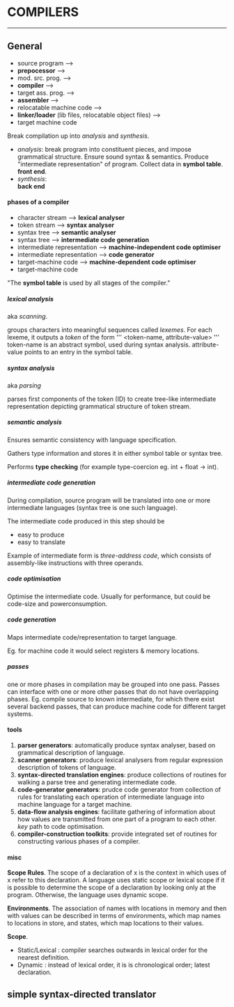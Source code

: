 # COMPILERS
---

## General

- source program --> 
- **prepocessor** --> 
- mod. src. prog. --> 
- **compiler** --> 
- target ass. prog. --> 
- **assembler** --> 
- relocatable machine code  --> 
- **linker/loader** (lib files, relocatable object files) -->
- target machine code

Break compilation up into *analysis* and *synthesis*.   
- *analysis*: 
break program into constituent pieces, and 
impose grammatical structure. Ensure sound
syntax & semantics.
Produce "intermediate representation" of 
program.
Collect data in **symbol table**.
**front end**. 
- *synthesis*:  
**back end**

#### phases of a compiler

- character stream --> **lexical analyser**
- token stream --> **syntax analyser**
- syntax tree --> **semantic analyser**
- syntax tree --> **intermediate code generation**
- intermediate representation --> **machine-independent code optimiser** 
- intermediate representation --> **code generator**
- target-machine code --> **machine-dependent code optimiser** 
- target-machine code

"The **symbol table** is used by all stages of the compiler."

##### lexical analysis

aka *scanning*.

groups characters into meaningful sequences called *lexemes*. 
For each lexeme, it outputs a *token* of the form
'''
<token-name, attribute-value>
'''
token-name is an abstract symbol, used during syntax analysis. 
attribute-value points to an entry in the symbol table.

##### syntax analysis

aka *parsing*

parses first components of the token (ID) to create 
tree-like intermediate representation depicting grammatical 
structure of token stream.

##### semantic analysis

Ensures semantic consistency with language specification.

Gathers type information and stores it in either 
symbol table or syntax tree.

Performs **type checking** (for example type-coercion 
eg. int + float -> int).

##### intermediate code generation

During compilation, source program will be 
translated into one or more intermediate languages 
(syntax tree is one such language).

The intermediate code produced in this step should be 
- easy to produce
- easy to translate

Example of intermediate form is *three-address code*, 
which consists of assembly-like instructions with 
three operands.

##### code optimisation

Optimise the intermediate code. Usually for performance, 
but could be code-size and powerconsumption.

##### code generation

Maps intermediate code/representation to target language.

Eg. for machine code it would select registers 
& memory locations.

##### passes

one or more phases in compilation may be 
grouped into one pass. Passes can interface 
with one or more other passes that do not 
have overlapping phases. Eg. compile source 
to known intermediate, for which there exist 
several backend passes, that can produce 
machine code for different target systems.

#### tools

1. **parser generators**: automatically produce syntax 
analyser, based on grammatical description of language.
2. **scanner generators**: produce lexical analysers 
from regular expression description of tokens of language.
3. **syntax-directed translation engines**: produce 
collections of routines for walking a parse tree and 
generating intermediate code.
4. **code-generator generators**: prudce code generator 
from collection of rules for translating each operation 
of intermediate language into machine language for a 
target machine.
5. **data-flow analysis engines**: facilitate gathering 
of information about how values are transmitted from 
one part of a program to each other. *key* path to 
code optimisation.
6. **compiler-construction toolkits**: provide 
integrated set of routines for constructing 
various phases of a compiler.

#### misc

**Scope Rules**. The scope of a declaration of x is 
the context in which uses of x refer to this declaration. 
A language uses static scope or lexical scope
if it is possible to determine the scope of a 
declaration by looking only at the program. 
Otherwise, the language uses dynamic scope.

**Environments**. The association of names with locations in memory and
then with values can be described in terms of environments, which map
names to locations in store, and states, which map locations to their
values.

**Scope**.
- Static/Lexical : compiler searches outwards in lexical order 
for the nearest definition.
- Dynamic : instead of lexical order, it is is chronological 
order; latest declaration.

## simple syntax-directed translator


